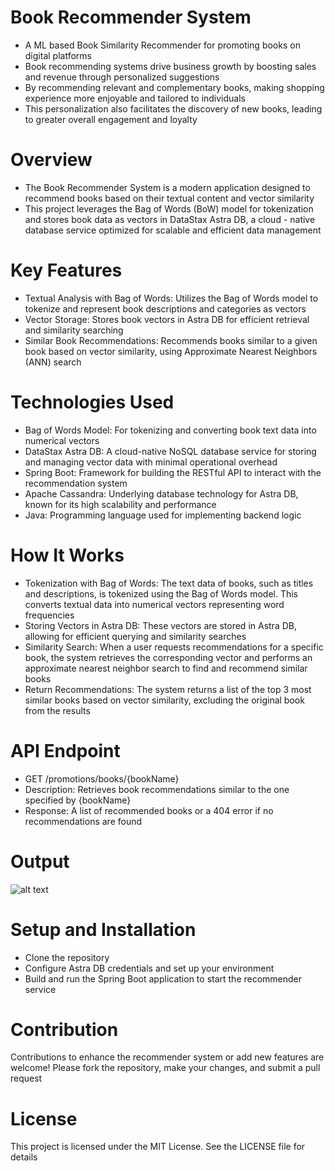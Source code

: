 # Book Recommender System
* A ML based Book Similarity Recommender for promoting books on digital platforms
* Book recommending systems drive business growth by boosting sales and revenue through personalized suggestions
* By recommending relevant and complementary books, making shopping experience more enjoyable and tailored to individuals
* This personalization also facilitates the discovery of new books, leading to greater overall engagement and loyalty

# Overview

  * The Book Recommender System is a modern application designed to recommend books based on their textual content and vector similarity
  * This project leverages the Bag of Words (BoW) model for tokenization and stores book data as vectors in DataStax Astra DB, a cloud - native database service optimized for scalable and efficient data management

# Key Features

  * Textual Analysis with Bag of Words: Utilizes the Bag of Words model to tokenize and represent book descriptions and categories as vectors
  * Vector Storage: Stores book vectors in Astra DB for efficient retrieval and similarity searching
  * Similar Book Recommendations: Recommends books similar to a given book based on vector similarity, using Approximate Nearest Neighbors (ANN) search

# Technologies Used

* Bag of Words Model: For tokenizing and converting book text data into numerical vectors
* DataStax Astra DB: A cloud-native NoSQL database service for storing and managing vector data with minimal operational overhead
* Spring Boot: Framework for building the RESTful API to interact with the recommendation system
* Apache Cassandra: Underlying database technology for Astra DB, known for its high scalability and performance
* Java: Programming language used for implementing backend logic

# How It Works

* Tokenization with Bag of Words: The text data of books, such as titles and descriptions, is tokenized using the Bag of Words model. This converts textual data into numerical vectors representing word frequencies
* Storing Vectors in Astra DB: These vectors are stored in Astra DB, allowing for efficient querying and similarity searches
* Similarity Search: When a user requests recommendations for a specific book, the system retrieves the corresponding vector and performs an approximate nearest neighbor search to find and recommend similar books
* Return Recommendations: The system returns a list of the top 3 most similar books based on vector similarity, excluding the original book from the results

# API Endpoint

* GET /promotions/books/{bookName}
* Description: Retrieves book recommendations similar to the one specified by {bookName}
* Response: A list of recommended books or a 404 error if no recommendations are found

# Output
![alt text](https://github.com/TechWithRamaa/ml-book-similarity-recommender/blob/main/Book-Recommendation.png)

# Setup and Installation

* Clone the repository
* Configure Astra DB credentials and set up your environment
* Build and run the Spring Boot application to start the recommender service

# Contribution
Contributions to enhance the recommender system or add new features are welcome! Please fork the repository, make your changes, and submit a pull request

# License
This project is licensed under the MIT License. See the LICENSE file for details
